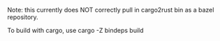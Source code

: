 Note: this currently does NOT correctly pull in cargo2rust bin as a bazel repository.

To build with cargo, use cargo -Z bindeps build
